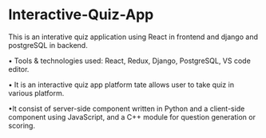 # Interactive-Quiz-App

This is an interative quiz application using React in frontend and django and postgreSQL in backend.

• Tools & technologies used: React, Redux, Django, PostgreSQL, VS code editor.

• It is an interactive quiz app platform tate allows user to take quiz in various platform.

•It consist of server-side component written in Python and a client-side component
using JavaScript, and a C++ module for question generation or scoring.
